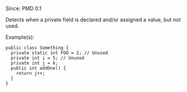 Since: PMD 0.1

Detects when a private field is declared and/or assigned a value, but not used.

Example(s):
```
public class Something {
  private static int FOO = 2; // Unused
  private int i = 5; // Unused
  private int j = 6;
  public int addOne() {
    return j++;
  }
}
```
